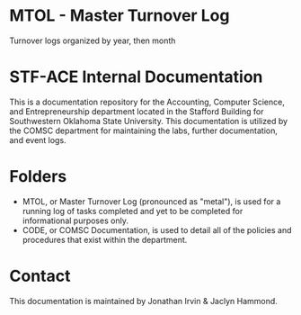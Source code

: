 # MTOL - Master Turnover Log

Turnover logs organized by year, then month

# STF-ACE Internal Documentation
This is a documentation repository for the Accounting, Computer Science, and Entrepreneurship department located in the Stafford Building for Southwestern Oklahoma State University.  This documentation is utilized by the COMSC department for maintaining the labs, further documentation, and event logs.

# Folders

* MTOL, or Master Turnover Log (pronounced as "metal"), is used for a running log of tasks completed and yet to be completed for informational purposes only.
* CODE, or COMSC Documentation, is used to detail all of the policies and procedures that exist within the department.

# Contact
This documentation is maintained by Jonathan Irvin & Jaclyn Hammond.

